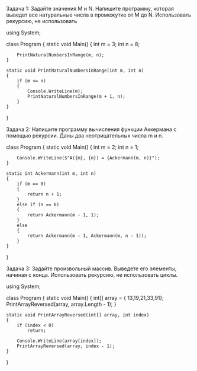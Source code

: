 Задача 1: Задайте значения M и N. Напишите программу, которая выведет все натуральные числа в промежутке от M до N.
 Использовать рекурсию, не использовать

using System;

class Program
{
    static void Main()
    {
        int m = 3;
        int n = 8;

        PrintNaturalNumbersInRange(m, n);
    }

    static void PrintNaturalNumbersInRange(int m, int n)
    {
        if (m <= n)
        {
            Console.WriteLine(m);
            PrintNaturalNumbersInRange(m + 1, n);
        }
    }
}





Задача 2: Напишите программу вычисления функции Аккермана с помощью рекурсии.
 Даны два неотрицательных числа m и n.

class Program
{
    static void Main()
    {
        int m = 2;
        int n = 1;

        Console.WriteLine($"A({m}, {n}) = {Ackermann(m, n)}");
    }

    static int Ackermann(int m, int n)
    {
        if (m == 0)
        {
            return n + 1;
        }
        else if (n == 0)
        {
            return Ackermann(m - 1, 1);
        }
        else
        {
            return Ackermann(m - 1, Ackermann(m, n - 1));
        }
    }
}






Задача 3: Задайте произвольный массив. Выведете его элементы, начиная с конца.
 Использовать рекурсию, не использовать циклы.


 using System;

class Program
{
    static void Main()
    {
        int[] array = { 13,19,21,33,91};
        PrintArrayReversed(array, array.Length - 1);
    }

    static void PrintArrayReversed(int[] array, int index)
    {
        if (index < 0)
            return;

        Console.WriteLine(array[index]);
        PrintArrayReversed(array, index - 1);
    }
}
